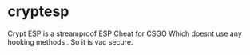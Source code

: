 # cryptesp
Crypt ESP is a streamproof ESP Cheat for CSGO Which doesnt use any hooking methods . So it is vac secure.
